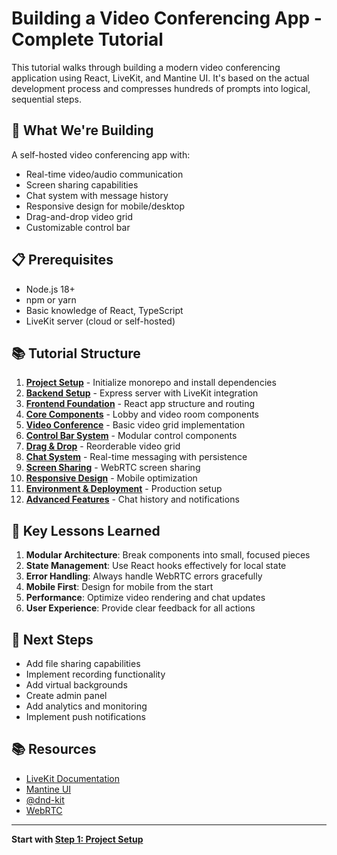 # Building a Video Conferencing App - Complete Tutorial

This tutorial walks through building a modern video conferencing application using React, LiveKit, and Mantine UI. It's based on the actual development process and compresses hundreds of prompts into logical, sequential steps.

## 🎯 What We're Building

A self-hosted video conferencing app with:
- Real-time video/audio communication
- Screen sharing capabilities
- Chat system with message history
- Responsive design for mobile/desktop
- Drag-and-drop video grid
- Customizable control bar

## 📋 Prerequisites

- Node.js 18+
- npm or yarn
- Basic knowledge of React, TypeScript
- LiveKit server (cloud or self-hosted)

## 📚 Tutorial Structure

1. **[Project Setup](./01-project-setup.md)** - Initialize monorepo and install dependencies
2. **[Backend Setup](./02-backend-setup.md)** - Express server with LiveKit integration
3. **[Frontend Foundation](./03-frontend-foundation.md)** - React app structure and routing
4. **[Core Components](./04-core-components.md)** - Lobby and video room components
5. **[Video Conference](./05-video-conference.md)** - Basic video grid implementation
6. **[Control Bar System](./06-control-bar-system.md)** - Modular control components
7. **[Drag & Drop](./07-drag-and-drop.md)** - Reorderable video grid
8. **[Chat System](./08-chat-system.md)** - Real-time messaging with persistence
9. **[Screen Sharing](./09-screen-sharing.md)** - WebRTC screen sharing
10. **[Responsive Design](./10-responsive-design.md)** - Mobile optimization
11. **[Environment & Deployment](./11-environment-deployment.md)** - Production setup
12. **[Advanced Features](./12-advanced-features.md)** - Chat history and notifications

## 🎯 Key Lessons Learned

1. **Modular Architecture**: Break components into small, focused pieces
2. **State Management**: Use React hooks effectively for local state
3. **Error Handling**: Always handle WebRTC errors gracefully
4. **Mobile First**: Design for mobile from the start
5. **Performance**: Optimize video rendering and chat updates
6. **User Experience**: Provide clear feedback for all actions

## 🚀 Next Steps

- Add file sharing capabilities
- Implement recording functionality
- Add virtual backgrounds
- Create admin panel
- Add analytics and monitoring
- Implement push notifications

## 📚 Resources

- [LiveKit Documentation](https://docs.livekit.io/)
- [Mantine UI](https://mantine.dev/)
- [@dnd-kit](https://dndkit.com/)
- [WebRTC](https://webrtc.org/)

---

**Start with [Step 1: Project Setup](./01-project-setup.md)** 